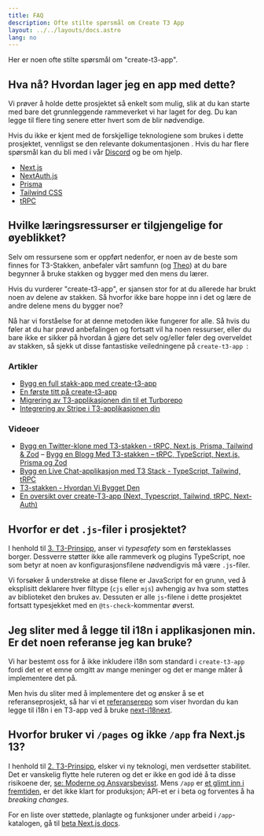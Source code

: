 ```yaml
---
title: FAQ
description: Ofte stilte spørsmål om Create T3 App
layout: ../../layouts/docs.astro
lang: no
---
```


Her er noen ofte stilte spørsmål om "create-t3-app".

## Hva nå? Hvordan lager jeg en app med dette?

Vi prøver å holde dette prosjektet så enkelt som mulig, slik at du kan starte med bare det grunnleggende rammeverket vi har laget for deg. Du kan legge til flere ting senere etter hvert som de blir nødvendige.

Hvis du ikke er kjent med de forskjellige teknologiene som brukes i dette prosjektet, vennligst se den relevante dokumentasjonen . Hvis du har flere spørsmål kan du bli med i vår [Discord](https://t3.gg/discord) og be om hjelp.

- [Next.js](https://nextjs.org/)
- [NextAuth.js](https://next-auth.js.org)
- [Prisma](https://prisma.io)
- [Tailwind CSS](https://tailwindcss.com)
- [tRPC](https://trpc.io)

## Hvilke læringsressurser er tilgjengelige for øyeblikket?

Selv om ressursene som er oppført nedenfor, er noen av de beste som finnes for T3-Stakken, anbefaler vårt samfunn (og [Theo](https://youtu.be/rzwaaWH0ksk?t=1436)) at du bare begynner å bruke stakken og bygger med den mens du lærer.

Hvis du vurderer "create-t3-app", er sjansen stor for at du allerede har brukt noen av delene av stakken. Så hvorfor ikke bare hoppe inn i det og lære de andre delene mens du bygger noe?

Nå har vi forståelse for at denne metoden ikke fungerer for alle. Så hvis du føler at du har prøvd anbefalingen og fortsatt vil ha noen ressurser, eller du bare ikke er sikker på hvordan å gjøre det selv og/eller føler deg overveldet av stakken, så sjekk ut disse fantastiske veiledningene på `create-t3-app `:

### Artikler

- [Bygg en full stakk-app med create-t3-app](https://www.nexxel.dev/blog/ct3a-guestbook)
- [En første titt på create-t3-app](https://dev.to/ajcwebdev/a-first-look-at-create-t3-app-1i8f)
- [Migrering av T3-applikasjonen din til et Turborepo](https://www.jumr.dev/blog/t3-turbo)
- [Integrering av Stripe i T3-applikasjonen din](https://blog.nickramkissoon.com/posts/integrate-stripe-t3)

### Videoer

- [Bygg en Twitter-klone med T3-stakken - tRPC, Next.js, Prisma, Tailwind & Zod](https://www.youtube.com/watch?v=nzJsYJPCc80)
  – [Bygg en Blogg Med T3-stakken – tRPC, TypeScript, Next.js, Prisma og Zod](https://www.youtube.com/watch?v=syEWlxVFUrY)
- [Bygg en Live Chat-applikasjon med T3 Stack - TypeScript, Tailwind, tRPC](https://www.youtube.com/watch?v=dXRRY37MPuk)
- [T3-stakken - Hvordan Vi Bygget Den](https://www.youtube.com/watch?v=H-FXwnEjSsI)
- [En oversikt over create-T3-app (Next, Typescript, Tailwind, tRPC, Next-Auth)](https://www.youtube.com/watch?v=VJH8dsPtbeU)

## Hvorfor er det `.js`-filer i prosjektet?

I henhold til [3. T3-Prinsipp](/no/introduction#typesafety-isnt-optional), anser vi _typesafety_ som en førsteklasses borger. Dessverre støtter ikke alle rammeverk og plugins TypeScript, noe som betyr at noen av konfigurasjonsfilene nødvendigvis må være `.js`-filer.

Vi forsøker å understreke at disse filene er JavaScript for en grunn, ved å eksplisitt deklarere hver filtype (`cjs` eller `mjs`) avhengig av hva som støttes av biblioteket den brukes av. Dessuten er alle `js`-filene i dette prosjektet fortsatt typesjekket med en `@ts-check`-kommentar øverst.

## Jeg sliter med å legge til i18n i applikasjonen min. Er det noen referanse jeg kan bruke?

Vi har bestemt oss for å ikke inkludere i18n som standard i `create-t3-app` fordi det er et emne omgitt av mange meninger og det er mange måter å implementere det på.

Men hvis du sliter med å implementere det og ønsker å se et referanseprosjekt, så har vi et [referanserepo](https://github.com/juliusmarminge/t3-i18n) som viser hvordan du kan legge til i18n i en T3-app ved å bruke [next-i18next](https://github.com/i18next/next-i18next).

## Hvorfor bruker vi `/pages` og ikke `/app` fra Next.js 13?

I henhold til [2. T3-Prinsipp](/no/introduction#bleed-responsibly), elsker vi ny teknologi, men verdsetter stabilitet. Det er vanskelig flytte hele ruteren og det er ikke en god idé å ta disse risikoene der, [se: Moderne og Ansvarsbevisst](https://youtu.be/mnwUbtieOuI?t=1662). Mens `/app` er [et glimt inn i fremtiden](https://youtu.be/rnsC-12PVlM?t=818), er det ikke klart for produksjon; API-et er i beta og forventes å ha _breaking changes_.

For en liste over støttede, planlagte og funksjoner under arbeid i `/app`-katalogen, gå til [beta Next.js docs](https://beta.nextjs.org/docs/app-directory-roadmap#supported-and-planned-features).
